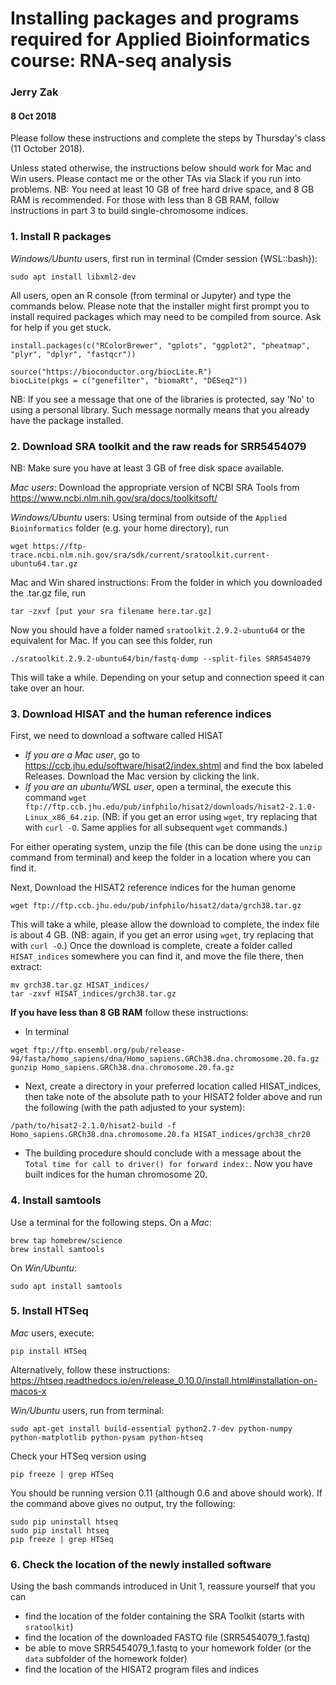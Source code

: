 # Installing packages and programs required for Applied Bioinformatics course: RNA-seq analysis
### Jerry Zak
#### 8 Oct 2018

Please follow these instructions and complete the steps by Thursday's class (11 October 2018).

Unless stated otherwise, the instructions below should work for Mac and Win users. Please contact me or the other TAs via Slack if you run into problems.
NB: You need at least 10 GB of free hard drive space, and 8 GB RAM is recommended. For those with less than 8 GB RAM, follow instructions in part 3 to build single-chromosome indices.
### 1. Install R packages
_Windows/Ubuntu_ users, first run in terminal (Cmder session {WSL::bash}):
```
sudo apt install libxml2-dev
```
All users, open an R console (from terminal or Jupyter) and type the commands below. Please note that the installer might first prompt you to install required packages which may need to be compiled from source. Ask for help if you get stuck.
```
install.packages(c("RColorBrewer", "gplots", "ggplot2", "pheatmap", "plyr", "dplyr", "fastqcr"))

source("https://bioconductor.org/biocLite.R")
biocLite(pkgs = c("genefilter", "biomaRt", "DESeq2"))
```
NB: If you see a message that one of the libraries is protected, say 'No' to using a personal library. Such message normally means that you already have the package installed.

### 2. Download SRA toolkit and the raw reads for SRR5454079
NB: Make sure you have at least 3 GB of free disk space available.

_Mac users_: Download the appropriate version of NCBI SRA Tools from https://www.ncbi.nlm.nih.gov/sra/docs/toolkitsoft/

_Windows/Ubuntu_ users: Using terminal from outside of the `Applied Bioinformatics` folder (e.g. your home directory), run
```
wget https://ftp-trace.ncbi.nlm.nih.gov/sra/sdk/current/sratoolkit.current-ubuntu64.tar.gz
```
Mac and Win shared instructions:
From the folder in which you downloaded the .tar.gz file, run
```
tar -zxvf [put your sra filename here.tar.gz]
```
Now you should have a folder named `sratoolkit.2.9.2-ubuntu64` or the equivalent for Mac. If you can see this folder, run
```
./sratoolkit.2.9.2-ubuntu64/bin/fastq-dump --split-files SRR5454079
```
This will take a while. Depending on your setup and connection speed it can take over an hour.

### 3. Download HISAT and the human reference indices
First, we need to download a software called HISAT
* *If you are a Mac user*, go to https://ccb.jhu.edu/software/hisat2/index.shtml and find the box labeled Releases. Download the Mac version by clicking the link.  
* *If you are an ubuntu/WSL user*, open a terminal, the execute this command `wget ftp://ftp.ccb.jhu.edu/pub/infphilo/hisat2/downloads/hisat2-2.1.0-Linux_x86_64.zip`. (NB: if you get an error using `wget`, try replacing that with `curl -O`.  Same applies for all subsequent `wget` commands.) 

For either operating system, unzip the file (this can be done using the `unzip` command from terminal) and keep the folder in a location where you can find it.

Next, Download the HISAT2 reference indices for the human genome 
```
wget ftp://ftp.ccb.jhu.edu/pub/infphilo/hisat2/data/grch38.tar.gz
```
This will take a while, please allow the download to complete, the index file is about 4 GB.  (NB: again, if you get an error using `wget`, try replacing that with `curl -O`.)
Once the download is complete, create a folder called `HISAT_indices` somewhere you can find it, and move the file there, then extract:
```
mv grch38.tar.gz HISAT_indices/
tar -zxvf HISAT_indices/grch38.tar.gz
```

__If you have less than 8 GB RAM__ follow these instructions:
* In terminal
```
wget ftp://ftp.ensembl.org/pub/release-94/fasta/homo_sapiens/dna/Homo_sapiens.GRCh38.dna.chromosome.20.fa.gz
gunzip Homo_sapiens.GRCh38.dna.chromosome.20.fa.gz
```
* Next, create a directory in your preferred location called HISAT_indices, then take note of the absolute path to your HISAT2 folder above and run the following (with the path adjusted to your system):
```
/path/to/hisat2-2.1.0/hisat2-build -f Homo_sapiens.GRCh38.dna.chromosome.20.fa HISAT_indices/grch38_chr20
```
* The building procedure should conclude with a message about the `Total time for call to driver() for forward index:`. Now you have built indices for the human chromosome 20. 

### 4. Install samtools
Use a terminal for the following steps.
On a _Mac_:
```
brew tap homebrew/science
brew install samtools
```

On _Win/Ubuntu_:
```
sudo apt install samtools
```

### 5. Install HTSeq
_Mac_ users, execute:
```
pip install HTSeq
```

Alternatively, follow these instructions: https://htseq.readthedocs.io/en/release_0.10.0/install.html#installation-on-macos-x

_Win/Ubuntu_ users, run from terminal:
```
sudo apt-get install build-essential python2.7-dev python-numpy python-matplotlib python-pysam python-htseq
```
Check your HTSeq version using
```
pip freeze | grep HTSeq
```
You should be running version 0.11 (although 0.6 and above should work). If the command above gives no output, try the following:
```
sudo pip uninstall htseq
sudo pip install htseq
pip freeze | grep HTSeq
```

### 6. Check the location of the newly installed software
Using the bash commands introduced in Unit 1, reassure yourself that you can 
- find the location of the folder containing the SRA Toolkit (starts with `sratoolkit`)
- find the location of the downloaded FASTQ file (SRR5454079_1.fastq)
- be able to move SRR5454079_1.fastq to your homework folder (or the `data` subfolder of the homework folder)
- find the location of the HISAT2 program files and indices

